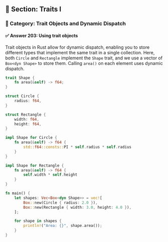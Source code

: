 ## 📘 Section: Traits I  
### 🔹 Category: Trait Objects and Dynamic Dispatch  
#### ✅ Answer 203: Using trait objects

Trait objects in Rust allow for dynamic dispatch, enabling you to store different types that implement the same trait in a single collection. Here, both `Circle` and `Rectangle` implement the `Shape` trait, and we use a vector of `Box<dyn Shape>` to store them. Calling `area()` on each element uses dynamic dispatch.

```rust
trait Shape {
    fn area(&self) -> f64;
}

struct Circle {
    radius: f64,
}

struct Rectangle {
    width: f64,
    height: f64,
}

impl Shape for Circle {
    fn area(&self) -> f64 {
        std::f64::consts::PI * self.radius * self.radius
    }
}

impl Shape for Rectangle {
    fn area(&self) -> f64 {
        self.width * self.height
    }
}

fn main() {
    let shapes: Vec<Box<dyn Shape>> = vec![
        Box::new(Circle { radius: 2.0 }),
        Box::new(Rectangle { width: 3.0, height: 4.0 }),
    ];

    for shape in shapes {
        println!("Area: {}", shape.area());
    }
}
```

